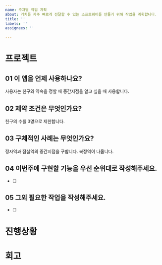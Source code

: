 ```yaml
---
name: 주차별 작업 계획
about: 가치를 자주 빠르게 전달할 수 있는 소프트웨어를 만들기 위해 작업을 계획합니다.
title: ''
labels: ''
assignees: ''

---
```


# 프로젝트

## 01 이 앱을 언제 사용하나요?

사용자는 친구와 약속을 정할 때 중간지점을 알고 싶을 때 사용합니다.

## 02 제약 조건은 무엇인가요?

친구의 수를 3명으로 제한합니다.

## 03 구체적인 사례는 무엇인가요?

정자역과 잠실역의 중간지점을 구합니다. 복정역이 나옵니다.

## 04 이번주에 구현할 기능을 우선 순위대로 작성해주세요.

- [ ] 

## 05 그외 필요한 작업을 작성해주세요.

- [ ]

# 진행상황

# 회고
